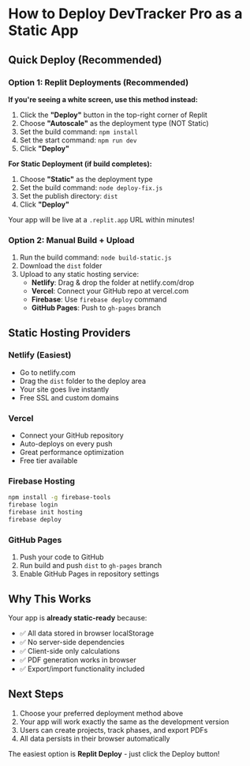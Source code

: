 # How to Deploy DevTracker Pro as a Static App

## Quick Deploy (Recommended)

### Option 1: Replit Deployments (Recommended)

**If you're seeing a white screen, use this method instead:**

1. Click the **"Deploy"** button in the top-right corner of Replit
2. Choose **"Autoscale"** as the deployment type (NOT Static)
3. Set the build command: `npm install`
4. Set the start command: `npm run dev`
5. Click **"Deploy"**

**For Static Deployment (if build completes):**
1. Choose **"Static"** as the deployment type
2. Set the build command: `node deploy-fix.js`
3. Set the publish directory: `dist`
4. Click **"Deploy"**

Your app will be live at a `.replit.app` URL within minutes!

### Option 2: Manual Build + Upload
1. Run the build command: `node build-static.js`
2. Download the `dist` folder
3. Upload to any static hosting service:
   - **Netlify**: Drag & drop the folder at netlify.com/drop
   - **Vercel**: Connect your GitHub repo at vercel.com
   - **Firebase**: Use `firebase deploy` command
   - **GitHub Pages**: Push to `gh-pages` branch

## Static Hosting Providers

### Netlify (Easiest)
- Go to netlify.com
- Drag the `dist` folder to the deploy area
- Your site goes live instantly
- Free SSL and custom domains

### Vercel
- Connect your GitHub repository
- Auto-deploys on every push
- Great performance optimization
- Free tier available

### Firebase Hosting
```bash
npm install -g firebase-tools
firebase login
firebase init hosting
firebase deploy
```

### GitHub Pages
1. Push your code to GitHub
2. Run build and push `dist` to `gh-pages` branch
3. Enable GitHub Pages in repository settings

## Why This Works

Your app is **already static-ready** because:
- ✅ All data stored in browser localStorage
- ✅ No server-side dependencies
- ✅ Client-side only calculations
- ✅ PDF generation works in browser
- ✅ Export/import functionality included

## Next Steps

1. Choose your preferred deployment method above
2. Your app will work exactly the same as the development version
3. Users can create projects, track phases, and export PDFs
4. All data persists in their browser automatically

The easiest option is **Replit Deploy** - just click the Deploy button!